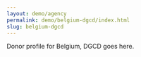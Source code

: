 ```yaml
---
layout: demo/agency
permalink: demo/belgium-dgcd/index.html
slug: belgium-dgcd
---
```


Donor profile for Belgium, DGCD goes here.
